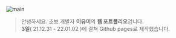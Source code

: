 ![main](https://user-images.githubusercontent.com/87955005/152697655-4d376612-7746-4ee4-b9e8-e6a9d10e2e98.JPG)
>  안녕하세요. 초보 개발자 **이유미**의 **웹 포트폴리오**입니다. <br />
>  **3일**( 21.12.31 - 22.01.02 )에 걸쳐 Github pages로 제작했습니다.<br />
<!-- >  👉https://umingming.github.io/Portfolio -->
